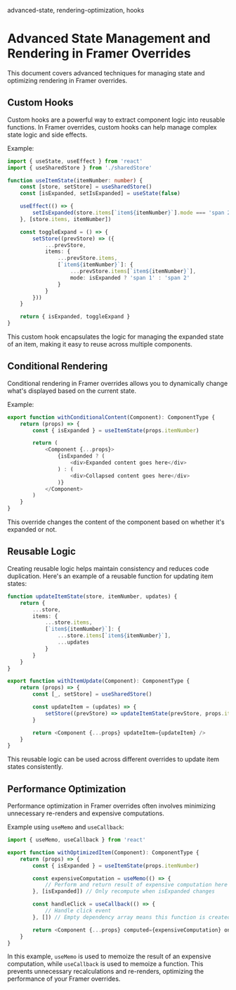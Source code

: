 <tags>advanced-state, rendering-optimization, hooks</tags>

# Advanced State Management and Rendering in Framer Overrides

This document covers advanced techniques for managing state and optimizing rendering in Framer overrides.

## Custom Hooks

Custom hooks are a powerful way to extract component logic into reusable functions. In Framer overrides, custom hooks can help manage complex state logic and side effects.

Example:

```typescript
import { useState, useEffect } from 'react'
import { useSharedStore } from './sharedStore'

function useItemState(itemNumber: number) {
    const [store, setStore] = useSharedStore()
    const [isExpanded, setIsExpanded] = useState(false)

    useEffect(() => {
        setIsExpanded(store.items[`item${itemNumber}`].mode === 'span 2')
    }, [store.items, itemNumber])

    const toggleExpand = () => {
        setStore((prevStore) => ({
            ...prevStore,
            items: {
                ...prevStore.items,
                [`item${itemNumber}`]: {
                    ...prevStore.items[`item${itemNumber}`],
                    mode: isExpanded ? 'span 1' : 'span 2'
                }
            }
        }))
    }

    return { isExpanded, toggleExpand }
}
```

This custom hook encapsulates the logic for managing the expanded state of an item, making it easy to reuse across multiple components.

## Conditional Rendering

Conditional rendering in Framer overrides allows you to dynamically change what's displayed based on the current state.

Example:

```typescript
export function withConditionalContent(Component): ComponentType {
    return (props) => {
        const { isExpanded } = useItemState(props.itemNumber)

        return (
            <Component {...props}>
                {isExpanded ? (
                    <div>Expanded content goes here</div>
                ) : (
                    <div>Collapsed content goes here</div>
                )}
            </Component>
        )
    }
}
```

This override changes the content of the component based on whether it's expanded or not.

## Reusable Logic

Creating reusable logic helps maintain consistency and reduces code duplication. Here's an example of a reusable function for updating item states:

```typescript
function updateItemState(store, itemNumber, updates) {
    return {
        ...store,
        items: {
            ...store.items,
            [`item${itemNumber}`]: {
                ...store.items[`item${itemNumber}`],
                ...updates
            }
        }
    }
}

export function withItemUpdate(Component): ComponentType {
    return (props) => {
        const [_, setStore] = useSharedStore()

        const updateItem = (updates) => {
            setStore((prevStore) => updateItemState(prevStore, props.itemNumber, updates))
        }

        return <Component {...props} updateItem={updateItem} />
    }
}
```

This reusable logic can be used across different overrides to update item states consistently.

## Performance Optimization

Performance optimization in Framer overrides often involves minimizing unnecessary re-renders and expensive computations.

Example using `useMemo` and `useCallback`:

```typescript
import { useMemo, useCallback } from 'react'

export function withOptimizedItem(Component): ComponentType {
    return (props) => {
        const { isExpanded } = useItemState(props.itemNumber)

        const expensiveComputation = useMemo(() => {
            // Perform and return result of expensive computation here
        }, [isExpanded]) // Only recompute when isExpanded changes

        const handleClick = useCallback(() => {
            // Handle click event
        }, []) // Empty dependency array means this function is created once and reused

        return <Component {...props} computed={expensiveComputation} onClick={handleClick} />
    }
}
```

In this example, `useMemo` is used to memoize the result of an expensive computation, while `useCallback` is used to memoize a function. This prevents unnecessary recalculations and re-renders, optimizing the performance of your Framer overrides.
